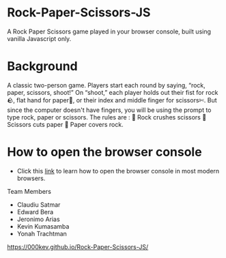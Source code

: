 # Rock-Paper-Scissors-JS
A Rock Paper Scissors game played in your browser console, built using vanilla Javascript only.

# Background
A classic two-person game. Players start each round by saying, “rock, paper, scissors, shoot!” On “shoot,” each player holds out their fist for rock🪨, flat hand for paper📄, or their index and middle finger for scissors✄. But since the computer doesn't have fingers, you will be using the prompt to type rock, paper or scissors.
            The rules are :
            🔴 Rock crushes scissors
            🔴 Scissors cuts paper
            🔴 Paper covers rock.

# How to open the browser console
- Click this [link](https://support.monday.com/hc/en-us/articles/360002197259-How-to-open-the-developer-console#:~:text=Step%201%3A%20To%20open%20the,to%20open%20the%20developer%20console.) to learn how to open the browser console in most modern browsers.

Team Members 
- Claudiu Satmar
- Edward Bera
- Jeronimo Arias
- Kevin Kumasamba
- Yonah Trachtman

https://000kev.github.io/Rock-Paper-Scissors-JS/
